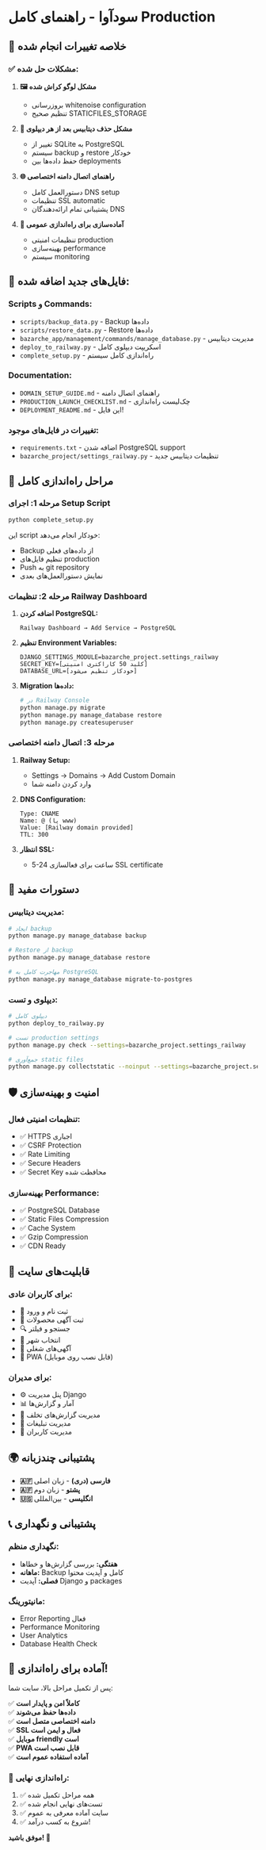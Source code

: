 # سودآوا - راهنمای کامل Production

## 🎯 خلاصه تغییرات انجام شده

### ✅ مشکلات حل شده:

1. **🖼️ مشکل لوگو کراش شده**
   - بروزرسانی whitenoise configuration
   - تنظیم صحیح STATICFILES_STORAGE

2. **💾 مشکل حذف دیتابیس بعد از هر دیپلوی**
   - تغییر از SQLite به PostgreSQL
   - سیستم backup و restore خودکار
   - حفظ داده‌ها بین deployments

3. **🌐 راهنمای اتصال دامنه اختصاصی**
   - دستورالعمل کامل DNS setup
   - تنظیمات SSL automatic
   - پشتیبانی تمام ارائه‌دهندگان DNS

4. **🚀 آماده‌سازی برای راه‌اندازی عمومی**
   - تنظیمات امنیتی production
   - بهینه‌سازی performance
   - سیستم monitoring

## 📁 فایل‌های جدید اضافه شده:

### Scripts و Commands:
- `scripts/backup_data.py` - Backup داده‌ها
- `scripts/restore_data.py` - Restore داده‌ها
- `bazarche_app/management/commands/manage_database.py` - مدیریت دیتابیس
- `deploy_to_railway.py` - اسکریپت دیپلوی کامل
- `complete_setup.py` - راه‌اندازی کامل سیستم

### Documentation:
- `DOMAIN_SETUP_GUIDE.md` - راهنمای اتصال دامنه
- `PRODUCTION_LAUNCH_CHECKLIST.md` - چک‌لیست راه‌اندازی
- `DEPLOYMENT_README.md` - این فایل!

### تغییرات در فایل‌های موجود:
- `requirements.txt` - اضافه شدن PostgreSQL support
- `bazarche_project/settings_railway.py` - تنظیمات دیتابیس جدید

## 🚀 مراحل راه‌اندازی کامل

### مرحله 1: اجرای Setup Script

```bash
python complete_setup.py
```

این script خودکار انجام می‌دهد:
- Backup از داده‌های فعلی
- تنظیم فایل‌های production
- Push به git repository
- نمایش دستورالعمل‌های بعدی

### مرحله 2: تنظیمات Railway Dashboard

1. **اضافه کردن PostgreSQL:**
   ```
   Railway Dashboard → Add Service → PostgreSQL
   ```

2. **تنظیم Environment Variables:**
   ```
   DJANGO_SETTINGS_MODULE=bazarche_project.settings_railway
   SECRET_KEY=[کلید 50 کاراکتری امنیتی]
   DATABASE_URL=[خودکار تنظیم می‌شود]
   ```

3. **Migration داده‌ها:**
   ```bash
   # در Railway Console
   python manage.py migrate
   python manage.py manage_database restore
   python manage.py createsuperuser
   ```

### مرحله 3: اتصال دامنه اختصاصی

1. **Railway Setup:**
   - Settings → Domains → Add Custom Domain
   - وارد کردن دامنه شما

2. **DNS Configuration:**
   ```
   Type: CNAME
   Name: @ (یا www)
   Value: [Railway domain provided]
   TTL: 300
   ```

3. **انتظار SSL:**
   - 5-24 ساعت برای فعالسازی SSL certificate

## 🔧 دستورات مفید

### مدیریت دیتابیس:

```bash
# ایجاد backup
python manage.py manage_database backup

# Restore از backup
python manage.py manage_database restore

# مهاجرت کامل به PostgreSQL
python manage.py manage_database migrate-to-postgres
```

### دیپلوی و تست:

```bash
# دیپلوی کامل
python deploy_to_railway.py

# تست production settings
python manage.py check --settings=bazarche_project.settings_railway

# جمع‌آوری static files
python manage.py collectstatic --noinput --settings=bazarche_project.settings_railway
```

## 🛡️ امنیت و بهینه‌سازی

### تنظیمات امنیتی فعال:
- ✅ HTTPS اجباری
- ✅ CSRF Protection
- ✅ Rate Limiting
- ✅ Secure Headers
- ✅ Secret Key محافظت شده

### بهینه‌سازی Performance:
- ✅ PostgreSQL Database
- ✅ Static Files Compression
- ✅ Cache System
- ✅ Gzip Compression
- ✅ CDN Ready

## 📱 قابلیت‌های سایت

### برای کاربران عادی:
- 👤 ثبت نام و ورود
- 📝 ثبت آگهی محصولات
- 🔍 جستجو و فیلتر
- 📍 انتخاب شهر
- 💼 آگهی‌های شغلی
- 📱 PWA (قابل نصب روی موبایل)

### برای مدیران:
- ⚙️ پنل مدیریت Django
- 📊 آمار و گزارش‌ها
- 🚫 مدیریت گزارش‌های تخلف
- 📢 مدیریت تبلیغات
- 👥 مدیریت کاربران

## 🌍 پشتیبانی چندزبانه

- **🇦🇫 فارسی (دری)** - زبان اصلی
- **🇦🇫 پشتو** - زبان دوم
- **🇺🇸 انگلیسی** - بین‌المللی

## 📞 پشتیبانی و نگهداری

### نگهداری منظم:
- **هفتگی:** بررسی گزارش‌ها و خطاها
- **ماهانه:** Backup کامل و آپدیت محتوا
- **فصلی:** آپدیت Django و packages

### مانیتورینگ:
- Error Reporting فعال
- Performance Monitoring
- User Analytics
- Database Health Check

## 🎉 آماده برای راه‌اندازی!

پس از تکمیل مراحل بالا، سایت شما:

✅ **کاملاً امن و پایدار است**  
✅ **داده‌ها حفظ می‌شوند**  
✅ **دامنه اختصاصی متصل است**  
✅ **SSL فعال و ایمن است**  
✅ **موبایل friendly است**  
✅ **PWA قابل نصب است**  
✅ **آماده استفاده عموم است**  

### 🚀 راه‌اندازی نهایی:

1. ✅ همه مراحل تکمیل شده
2. ✅ تست‌های نهایی انجام شده  
3. ✅ سایت آماده معرفی به عموم
4. ✅ شروع به کسب درآمد!

**موفق باشید! 🎊**

